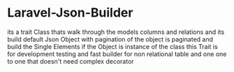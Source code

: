 # Laravel-Json-Builder
its a trait Class thats walk through the models columns and relations  and its build default Json Object with pagination of the object is paginated  and build the Single Elements if the Object is instance of the class  this Trait is for development testing and fast builder for non relational table and one one to one that doesn't need complex decorator
